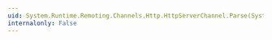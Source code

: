 ```yaml
---
uid: System.Runtime.Remoting.Channels.Http.HttpServerChannel.Parse(System.String,System.String@)
internalonly: False
---
```

